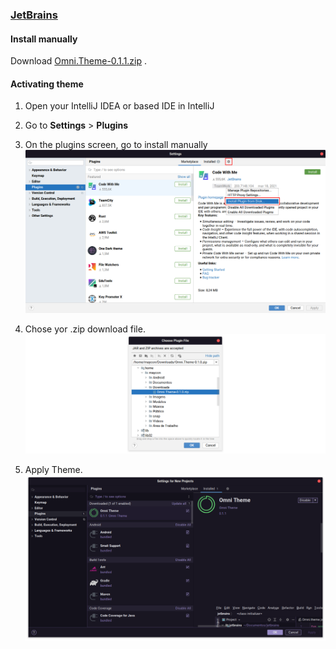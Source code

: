 ### [JetBrains](https://www.jetbrains.com)

#### Install manually

Download [Omni.Theme-0.1.1.zip](https://github.com/Mayconsgs/jetbrains/releases/download/v0.1.1-beta/Omni.Theme-0.1.1.zip)
.

#### Activating theme

1. Open your IntelliJ IDEA or based IDE in IntelliJ
2. Go to **Settings** > **Plugins**
3. On the plugins screen, go to install manually
   ![Intall Manually](./images/install.png)

4. Chose yor .zip download file.
   ![Choose Plugin File](./images/chose.png)
   
5. Apply Theme.
   ![Apply Theme](./images/apply.png)
